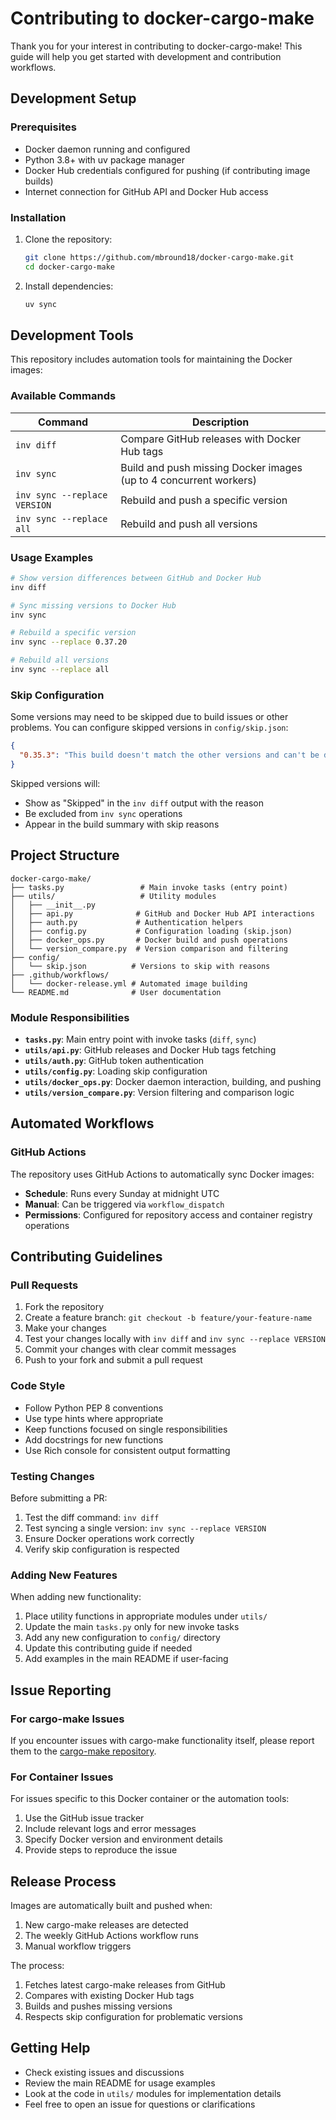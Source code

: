# Contributing to docker-cargo-make

Thank you for your interest in contributing to docker-cargo-make! This guide will help you get started with development and contribution workflows.

## Development Setup

### Prerequisites

- Docker daemon running and configured
- Python 3.8+ with uv package manager
- Docker Hub credentials configured for pushing (if contributing image builds)
- Internet connection for GitHub API and Docker Hub access

### Installation

1. Clone the repository:

   ```bash
   git clone https://github.com/mbround18/docker-cargo-make.git
   cd docker-cargo-make
   ```

2. Install dependencies:

   ```bash
   uv sync
   ```

## Development Tools

This repository includes automation tools for maintaining the Docker images:

### Available Commands

| Command                      | Description                                                       |
| ---------------------------- | ----------------------------------------------------------------- |
| `inv diff`                   | Compare GitHub releases with Docker Hub tags                      |
| `inv sync`                   | Build and push missing Docker images (up to 4 concurrent workers) |
| `inv sync --replace VERSION` | Rebuild and push a specific version                               |
| `inv sync --replace all`     | Rebuild and push all versions                                     |

### Usage Examples

```bash
# Show version differences between GitHub and Docker Hub
inv diff

# Sync missing versions to Docker Hub
inv sync

# Rebuild a specific version
inv sync --replace 0.37.20

# Rebuild all versions
inv sync --replace all
```

### Skip Configuration

Some versions may need to be skipped due to build issues or other problems. You can configure skipped versions in `config/skip.json`:

```json
{
  "0.35.3": "This build doesn't match the other versions and can't be deployed."
}
```

Skipped versions will:

- Show as "Skipped" in the `inv diff` output with the reason
- Be excluded from `inv sync` operations
- Appear in the build summary with skip reasons

## Project Structure

```text
docker-cargo-make/
├── tasks.py                 # Main invoke tasks (entry point)
├── utils/                   # Utility modules
│   ├── __init__.py
│   ├── api.py              # GitHub and Docker Hub API interactions
│   ├── auth.py             # Authentication helpers
│   ├── config.py           # Configuration loading (skip.json)
│   ├── docker_ops.py       # Docker build and push operations
│   └── version_compare.py  # Version comparison and filtering
├── config/
│   └── skip.json          # Versions to skip with reasons
├── .github/workflows/
│   └── docker-release.yml # Automated image building
└── README.md              # User documentation
```

### Module Responsibilities

- **`tasks.py`**: Main entry point with invoke tasks (`diff`, `sync`)
- **`utils/api.py`**: GitHub releases and Docker Hub tags fetching
- **`utils/auth.py`**: GitHub token authentication
- **`utils/config.py`**: Loading skip configuration
- **`utils/docker_ops.py`**: Docker daemon interaction, building, and pushing
- **`utils/version_compare.py`**: Version filtering and comparison logic

## Automated Workflows

### GitHub Actions

The repository uses GitHub Actions to automatically sync Docker images:

- **Schedule**: Runs every Sunday at midnight UTC
- **Manual**: Can be triggered via `workflow_dispatch`
- **Permissions**: Configured for repository access and container registry operations

## Contributing Guidelines

### Pull Requests

1. Fork the repository
2. Create a feature branch: `git checkout -b feature/your-feature-name`
3. Make your changes
4. Test your changes locally with `inv diff` and `inv sync --replace VERSION`
5. Commit your changes with clear commit messages
6. Push to your fork and submit a pull request

### Code Style

- Follow Python PEP 8 conventions
- Use type hints where appropriate
- Keep functions focused on single responsibilities
- Add docstrings for new functions
- Use Rich console for consistent output formatting

### Testing Changes

Before submitting a PR:

1. Test the diff command: `inv diff`
2. Test syncing a single version: `inv sync --replace VERSION`
3. Ensure Docker operations work correctly
4. Verify skip configuration is respected

### Adding New Features

When adding new functionality:

1. Place utility functions in appropriate modules under `utils/`
2. Update the main `tasks.py` only for new invoke tasks
3. Add any new configuration to `config/` directory
4. Update this contributing guide if needed
5. Add examples in the main README if user-facing

## Issue Reporting

### For cargo-make Issues

If you encounter issues with cargo-make functionality itself, please report them to the [cargo-make repository](https://github.com/sagiegurari/cargo-make/issues).

### For Container Issues

For issues specific to this Docker container or the automation tools:

1. Use the GitHub issue tracker
2. Include relevant logs and error messages
3. Specify Docker version and environment details
4. Provide steps to reproduce the issue

## Release Process

Images are automatically built and pushed when:

1. New cargo-make releases are detected
2. The weekly GitHub Actions workflow runs
3. Manual workflow triggers

The process:

1. Fetches latest cargo-make releases from GitHub
2. Compares with existing Docker Hub tags
3. Builds and pushes missing versions
4. Respects skip configuration for problematic versions

## Getting Help

- Check existing issues and discussions
- Review the main README for usage examples
- Look at the code in `utils/` modules for implementation details
- Feel free to open an issue for questions or clarifications
